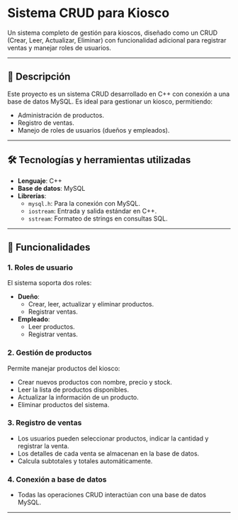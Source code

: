 # Sistema CRUD para Kiosco

Un sistema completo de gestión para kioscos, diseñado como un CRUD (Crear, Leer, Actualizar, Eliminar) con funcionalidad adicional para registrar ventas y manejar roles de usuarios.

---

## 📖 Descripción

Este proyecto es un sistema CRUD desarrollado en C++ con conexión a una base de datos MySQL. Es ideal para gestionar un kiosco, permitiendo:
- Administración de productos.
- Registro de ventas.
- Manejo de roles de usuarios (dueños y empleados).

---

## 🛠️ Tecnologías y herramientas utilizadas

- **Lenguaje**: C++
- **Base de datos**: MySQL
- **Librerías**:
  - `mysql.h`: Para la conexión con MySQL.
  - `iostream`: Entrada y salida estándar en C++.
  - `sstream`: Formateo de strings en consultas SQL.

---

## 🎯 Funcionalidades

### 1. Roles de usuario
El sistema soporta dos roles:
- **Dueño**:
  - Crear, leer, actualizar y eliminar productos.
  - Registrar ventas.
- **Empleado**:
  - Leer productos.
  - Registrar ventas.

### 2. Gestión de productos
Permite manejar productos del kiosco:
- Crear nuevos productos con nombre, precio y stock.
- Leer la lista de productos disponibles.
- Actualizar la información de un producto.
- Eliminar productos del sistema.

### 3. Registro de ventas
- Los usuarios pueden seleccionar productos, indicar la cantidad y registrar la venta.
- Los detalles de cada venta se almacenan en la base de datos.
- Calcula subtotales y totales automáticamente.

### 4. Conexión a base de datos
- Todas las operaciones CRUD interactúan con una base de datos MySQL.

---

